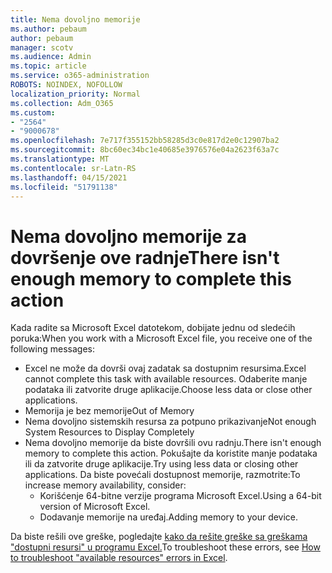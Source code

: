 ```yaml
---
title: Nema dovoljno memorije
ms.author: pebaum
author: pebaum
manager: scotv
ms.audience: Admin
ms.topic: article
ms.service: o365-administration
ROBOTS: NOINDEX, NOFOLLOW
localization_priority: Normal
ms.collection: Adm_O365
ms.custom:
- "2564"
- "9000678"
ms.openlocfilehash: 7e717f355152bb58285d3c0e817d2e0c12907ba2
ms.sourcegitcommit: 8bc60ec34bc1e40685e3976576e04a2623f63a7c
ms.translationtype: MT
ms.contentlocale: sr-Latn-RS
ms.lasthandoff: 04/15/2021
ms.locfileid: "51791138"
---
```

# <a name="there-isnt-enough-memory-to-complete-this-action"></a><span data-ttu-id="9ab03-102">Nema dovoljno memorije za dovršenje ove radnje</span><span class="sxs-lookup"><span data-stu-id="9ab03-102">There isn't enough memory to complete this action</span></span>

<span data-ttu-id="9ab03-103">Kada radite sa Microsoft Excel datotekom, dobijate jednu od sledećih poruka:</span><span class="sxs-lookup"><span data-stu-id="9ab03-103">When you work with a Microsoft Excel file, you receive one of the following messages:</span></span>

- <span data-ttu-id="9ab03-104">Excel ne može da dovrši ovaj zadatak sa dostupnim resursima.</span><span class="sxs-lookup"><span data-stu-id="9ab03-104">Excel cannot complete this task with available resources.</span></span> <span data-ttu-id="9ab03-105">Odaberite manje podataka ili zatvorite druge aplikacije.</span><span class="sxs-lookup"><span data-stu-id="9ab03-105">Choose less data or close other applications.</span></span>
- <span data-ttu-id="9ab03-106">Memorija je bez memorije</span><span class="sxs-lookup"><span data-stu-id="9ab03-106">Out of Memory</span></span>
- <span data-ttu-id="9ab03-107">Nema dovoljno sistemskih resursa za potpuno prikazivanje</span><span class="sxs-lookup"><span data-stu-id="9ab03-107">Not enough System Resources to Display Completely</span></span>
- <span data-ttu-id="9ab03-108">Nema dovoljno memorije da biste dovršili ovu radnju.</span><span class="sxs-lookup"><span data-stu-id="9ab03-108">There isn't enough memory to complete this action.</span></span> <span data-ttu-id="9ab03-109">Pokušajte da koristite manje podataka ili da zatvorite druge aplikacije.</span><span class="sxs-lookup"><span data-stu-id="9ab03-109">Try using less data or closing other applications.</span></span> <span data-ttu-id="9ab03-110">Da biste povećali dostupnost memorije, razmotrite:</span><span class="sxs-lookup"><span data-stu-id="9ab03-110">To increase memory availability, consider:</span></span> 
    - <span data-ttu-id="9ab03-111">Korišćenje 64-bitne verzije programa Microsoft Excel.</span><span class="sxs-lookup"><span data-stu-id="9ab03-111">Using a 64-bit version of Microsoft Excel.</span></span>
    - <span data-ttu-id="9ab03-112">Dodavanje memorije na uređaj.</span><span class="sxs-lookup"><span data-stu-id="9ab03-112">Adding memory to your device.</span></span>

<span data-ttu-id="9ab03-113">Da biste rešili ove greške, pogledajte [kako da rešite greške sa greškama "dostupni resursi" u programu Excel.](https://docs.microsoft.com/office/troubleshoot/excel/available-resources-errors)</span><span class="sxs-lookup"><span data-stu-id="9ab03-113">To troubleshoot these errors, see [How to troubleshoot "available resources" errors in Excel](https://docs.microsoft.com/office/troubleshoot/excel/available-resources-errors).</span></span>